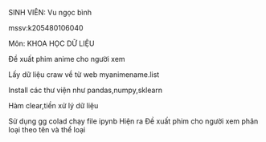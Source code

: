 SINH VIÊN: Vu ngọc bình

mssv:k205480106040

Môn: KHOA HỌC DỮ LIỆU

Đề xuất phim anime cho người xem 

Lấy dữ liệu craw về từ web myanimename.list

Install các thư viện như pandas,numpy,sklearn

Hàm clear,tiền xử lý dữ liệu 

Sử dụng gg colad chạy file ipynb Hiện ra Đề xuất phim cho người xem phân loại theo tên và thể loại 


